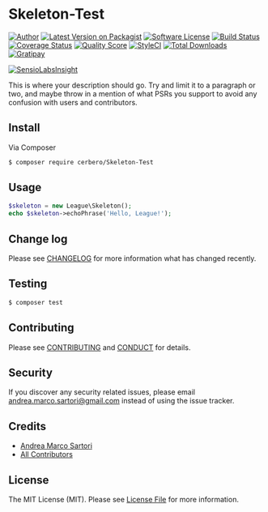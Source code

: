 # Skeleton-Test

[![Author][ico-author]][link-author]
[![Latest Version on Packagist][ico-version]][link-packagist]
[![Software License][ico-license]](LICENSE.md)
[![Build Status][ico-travis]][link-travis]
[![Coverage Status][ico-scrutinizer]][link-scrutinizer]
[![Quality Score][ico-code-quality]][link-code-quality]
[![StyleCI][ico-styleci]][link-styleci]
[![Total Downloads][ico-downloads]][link-downloads]
[![Gratipay][ico-gratipay]][link-gratipay]

[![SensioLabsInsight][ico-sensiolabs]][link-sensiolabs]

This is where your description should go. Try and limit it to a paragraph or two, and maybe throw in a mention of what
PSRs you support to avoid any confusion with users and contributors.

## Install

Via Composer

``` bash
$ composer require cerbero/Skeleton-Test
```

## Usage

``` php
$skeleton = new League\Skeleton();
echo $skeleton->echoPhrase('Hello, League!');
```

## Change log

Please see [CHANGELOG](CHANGELOG.md) for more information what has changed recently.

## Testing

``` bash
$ composer test
```

## Contributing

Please see [CONTRIBUTING](CONTRIBUTING.md) and [CONDUCT](CONDUCT.md) for details.

## Security

If you discover any security related issues, please email andrea.marco.sartori@gmail.com instead of using the issue tracker.

## Credits

- [Andrea Marco Sartori][link-author]
- [All Contributors][link-contributors]

## License

The MIT License (MIT). Please see [License File](LICENSE.md) for more information.

[ico-author]: http://img.shields.io/badge/author-@cerbero90-blue.svg?style=flat-square
[ico-version]: https://img.shields.io/packagist/v/cerbero/Skeleton-Test.svg?style=flat-square
[ico-license]: https://img.shields.io/badge/license-MIT-brightgreen.svg?style=flat-square
[ico-travis]: https://img.shields.io/travis/cerbero90/Skeleton-Test/master.svg?style=flat-square
[ico-scrutinizer]: https://img.shields.io/scrutinizer/coverage/g/cerbero90/skeleton-test.svg?style=flat-square
[ico-code-quality]: https://img.shields.io/scrutinizer/g/cerbero90/skeleton-test.svg?style=flat-square
[ico-styleci]: https://styleci.io/repos/55344918/shield
[ico-downloads]: https://img.shields.io/packagist/dt/cerbero/Skeleton-Test.svg?style=flat-square
[ico-gratipay]: https://img.shields.io/gratipay/cerbero.svg?style=flat-square
[ico-sensiolabs]: https://insight.sensiolabs.com/projects/8fcc7791-11a3-4064-a58a-698b03e37839/big.png

[link-author]: https://twitter.com/cerbero90
[link-packagist]: https://packagist.org/packages/cerbero/skeleton-test
[link-travis]: https://travis-ci.org/cerbero90/skeleton-test
[link-scrutinizer]: https://scrutinizer-ci.com/g/cerbero90/skeleton-test/code-structure
[link-code-quality]: https://scrutinizer-ci.com/g/cerbero90/skeleton-test
[link-styleci]: https://styleci.io/repos/55344918
[link-downloads]: https://packagist.org/packages/cerbero/skeleton-test
[link-gratipay]: https://gratipay.com/cerbero
[link-sensiolabs]: https://insight.sensiolabs.com/projects/8fcc7791-11a3-4064-a58a-698b03e37839
[link-contributors]: ../../contributors
